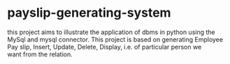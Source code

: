 # payslip-generating-system
this project aims to illustrate the application of dbms in python using the MySql and mysql connector. This project is based on generating Employee Pay slip, Insert, Update, Delete, Display, i.e. of particular person we want from the relation.
